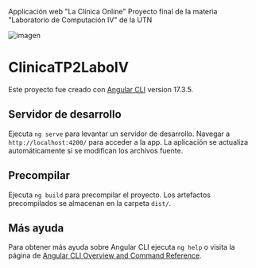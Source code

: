Applicación web "La Clínica Online" Proyecto final de la materia "Laboratorio de Computación IV" de la UTN

![imagen](https://github.com/Joemafu/Laboratorio-IV-TP2/assets/52410521/2ef7b6e2-7277-4229-9f97-77f8c7c95157)



































# ClinicaTP2LaboIV

Este proyecto fue creado con [Angular CLI](https://github.com/angular/angular-cli) version 17.3.5.

## Servidor de desarrollo

Ejecuta `ng serve` para levantar un servidor de desarrollo. Navegar a `http://localhost:4200/` para acceder a la app. La aplicación se actualiza automáticamente si se modifican los archivos fuente.

## Precompilar

Ejecuta `ng build` para precompilar el proyecto. Los artefactos precompilados se almacenan en la carpeta `dist/`.

## Más ayuda

Para obtener más ayuda sobre Angular CLI ejecuta `ng help` o visita la página de [Angular CLI Overview and Command Reference](https://angular.io/cli).

